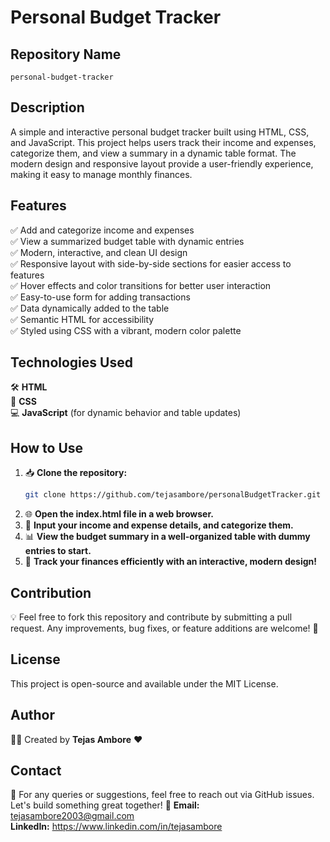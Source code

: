 # Personal Budget Tracker

## Repository Name
`personal-budget-tracker`

## Description
A simple and interactive personal budget tracker built using HTML, CSS, and JavaScript. This project helps users track their income and expenses, categorize them, and view a summary in a dynamic table format. The modern design and responsive layout provide a user-friendly experience, making it easy to manage monthly finances.

## Features
✅ Add and categorize income and expenses  
✅ View a summarized budget table with dynamic entries  
✅ Modern, interactive, and clean UI design  
✅ Responsive layout with side-by-side sections for easier access to features  
✅ Hover effects and color transitions for better user interaction  
✅ Easy-to-use form for adding transactions  
✅ Data dynamically added to the table  
✅ Semantic HTML for accessibility  
✅ Styled using CSS with a vibrant, modern color palette 

## Technologies Used
🛠️ **HTML**  
🎨 **CSS**  
💻 **JavaScript** (for dynamic behavior and table updates)

## How to Use
1. 📥 **Clone the repository:**
   ```sh
   git clone https://github.com/tejasambore/personalBudgetTracker.git
   ```
2. 🌐 **Open the index.html file in a web browser.**
3. 📝 **Input your income and expense details, and categorize them.**
4. 📊 **View the budget summary in a well-organized table with dummy entries to start.**
5. 🎯 **Track your finances efficiently with an interactive, modern design!**

## Contribution
💡 Feel free to fork this repository and contribute by submitting a pull request. Any improvements, bug fixes, or feature additions are welcome! 🚀

## License
This project is open-source and available under the MIT License.

## Author
👨‍💻 Created by **Tejas Ambore** ❤️

## Contact
📩 For any queries or suggestions, feel free to reach out via GitHub issues. Let's build something great together! 🚀
**Email:** tejasambore2003@gmail.com  
**LinkedIn:** https://www.linkedin.com/in/tejasambore
